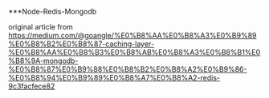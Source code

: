 ***Node-Redis-Mongodb

original article from https://medium.com/@goangle/%E0%B8%AA%E0%B8%A3%E0%B9%89%E0%B8%B2%E0%B8%87-caching-layer-%E0%B8%AA%E0%B8%B3%E0%B8%AB%E0%B8%A3%E0%B8%B1%E0%B8%9A-mongodb-%E0%B8%87%E0%B9%88%E0%B8%B2%E0%B8%A2%E0%B9%86-%E0%B8%94%E0%B9%89%E0%B8%A7%E0%B8%A2-redis-9c3facfece82